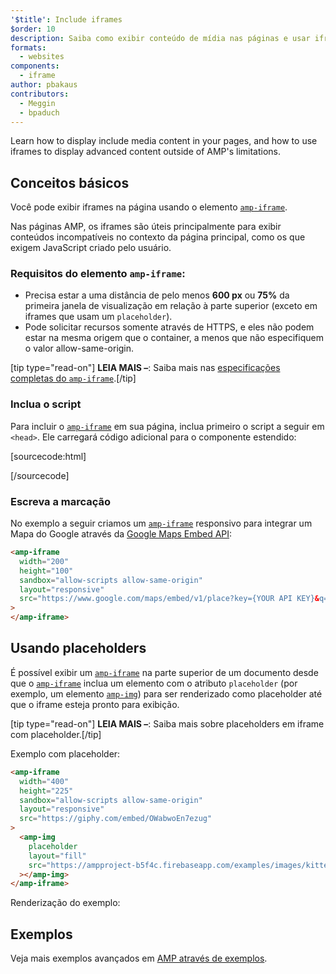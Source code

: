 ```yaml
---
'$title': Include iframes
$order: 10
description: Saiba como exibir conteúdo de mídia nas páginas e usar iframes para mostrar conteúdo avançado e superar as limitações do AMP.
formats:
  - websites
components:
  - iframe
author: pbakaus
contributors:
  - Meggin
  - bpaduch
---
```


Learn how to display include media content in your pages, and how to use iframes to display advanced content outside of AMP's limitations.

## Conceitos básicos

Você pode exibir iframes na página usando o elemento [`amp-iframe`](../../../../documentation/components/reference/amp-iframe.md).

Nas páginas AMP, os iframes são úteis principalmente para exibir conteúdos incompatíveis no contexto da página principal, como os que exigem JavaScript criado pelo usuário.

### Requisitos do elemento `amp-iframe`:

- Precisa estar a uma distância de pelo menos **600 px** ou **75%** da primeira janela de visualização em relação à parte superior (exceto em iframes que usam um <a><code>placeholder</code></a>).
- Pode solicitar recursos somente através de HTTPS, e eles não podem estar na mesma origem que o container, a menos que não especifiquem o valor allow-same-origin.

[tip type="read-on"] <strong>LEIA MAIS –</strong>: Saiba mais nas [especificações completas do `amp-iframe`](../../../../documentation/components/reference/amp-iframe.md).[/tip]

### Inclua o script

Para incluir o [`amp-iframe`](../../../../documentation/components/reference/amp-iframe.md) em sua página, inclua primeiro o script a seguir em `<head>`. Ele carregará código adicional para o componente estendido:

[sourcecode:html]

<script async custom-element="amp-iframe"
  src="https://cdn.ampproject.org/v0/amp-iframe-0.1.js"></script>

[/sourcecode]

### Escreva a marcação

No exemplo a seguir criamos um [`amp-iframe`](../../../../documentation/components/reference/amp-iframe.md) responsivo para integrar um Mapa do Google através da [Google Maps Embed API](https://developers.google.com/maps/documentation/embed/guide):

```html
<amp-iframe
  width="200"
  height="100"
  sandbox="allow-scripts allow-same-origin"
  layout="responsive"
  src="https://www.google.com/maps/embed/v1/place?key={YOUR API KEY}&q=europe"
>
</amp-iframe>
```

## Usando placeholders <a name="using-placeholders"></a>

É possível exibir um [`amp-iframe`](../../../../documentation/components/reference/amp-iframe.md) na parte superior de um documento desde que o [`amp-iframe`](../../../../documentation/components/reference/amp-iframe.md) inclua um elemento com o atributo `placeholder` (por exemplo, um elemento [`amp-img`](../../../../documentation/components/reference/amp-img.md)) para ser renderizado como placeholder até que o iframe esteja pronto para exibição.

[tip type="read-on"] <strong>LEIA MAIS –</strong>: Saiba mais sobre placeholders em <a>iframe com placeholder</a>.[/tip]

Exemplo com placeholder:

```html
<amp-iframe
  width="400"
  height="225"
  sandbox="allow-scripts allow-same-origin"
  layout="responsive"
  src="https://giphy.com/embed/OWabwoEn7ezug"
>
  <amp-img
    placeholder
    layout="fill"
    src="https://ampproject-b5f4c.firebaseapp.com/examples/images/kittens-biting.jpg"
  ></amp-img>
</amp-iframe>
```

Renderização do exemplo:

<amp-iframe width="400" height="225" sandbox="allow-scripts allow-same-origin" layout="responsive" src="https://giphy.com/embed/OWabwoEn7ezug"><amp-img placeholder layout="fill" src="https://ampproject-b5f4c.firebaseapp.com/examples/images/kittens-biting.jpg"></amp-img></amp-iframe>

## Exemplos

Veja mais exemplos avançados em [AMP através de exemplos](../../../../documentation/examples/documentation/amp-iframe.html).
